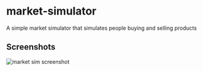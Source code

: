 # market-simulator
A simple market simulator that simulates people buying and selling products

## Screenshots 

![market sim screenshot](/screenshot.png?raw=true)

